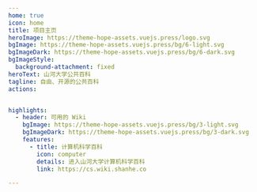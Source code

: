 ```yaml
---
home: true
icon: home
title: 项目主页
heroImage: https://theme-hope-assets.vuejs.press/logo.svg
bgImage: https://theme-hope-assets.vuejs.press/bg/6-light.svg
bgImageDark: https://theme-hope-assets.vuejs.press/bg/6-dark.svg
bgImageStyle:
  background-attachment: fixed
heroText: 山河大学公共百科
tagline: 自由、开源的公共百科
actions:


highlights:
  - header: 可用的 Wiki
    bgImage: https://theme-hope-assets.vuejs.press/bg/3-light.svg
    bgImageDark: https://theme-hope-assets.vuejs.press/bg/3-dark.svg
    features:
      - title: 计算机科学百科
        icon: computer
        details: 进入山河大学计算机科学百科
        link: https://cs.wiki.shanhe.co

---
```

